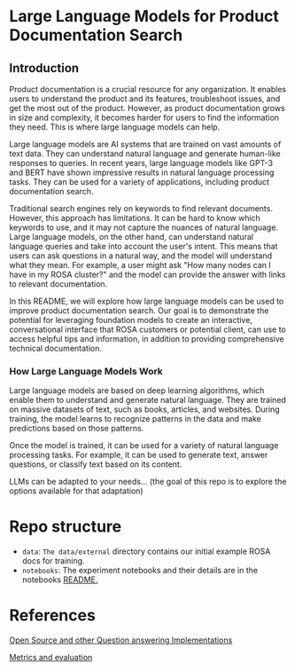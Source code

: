 [Comment]: < Generated with the help of chat-GPT > 
# Large Language Models for Product Documentation Search

## Introduction

Product documentation is a crucial resource for any organization. It enables users to understand the product and its features, troubleshoot issues, and get the most out of the product. However, as product documentation grows in size and complexity, it becomes harder for users to find the information they need. This is where large language models can help.

Large language models are AI systems that are trained on vast amounts of text data. They can understand natural language and generate human-like responses to queries. In recent years, large language models like GPT-3 and BERT have shown impressive results in natural language processing tasks. They can be used for a variety of applications, including product documentation search.

Traditional search engines rely on keywords to find relevant documents. However, this approach has limitations. It can be hard to know which keywords to use, and it may not capture the nuances of natural language. Large language models, on the other hand, can understand natural language queries and take into account the user's intent. This means that users can ask questions in a natural way, and the model will understand what they mean. For example, a user might ask "How many nodes can I have in my ROSA cluster?" and the model can provide the answer with links to relevant documentation.

In this README, we will explore how large language models can be used to improve product documentation search. Our goal is to demonstrate the potential for leveraging foundation models to create an interactive, conversational interface that ROSA customers or potential client, can use to access helpful tips and information, in addition to providing comprehensive technical documentation.

### How Large Language Models Work
Large language models are based on deep learning algorithms, which enable them to understand and generate natural language. They are trained on massive datasets of text, such as books, articles, and websites. During training, the model learns to recognize patterns in the data and make predictions based on those patterns.

Once the model is trained, it can be used for a variety of natural language processing tasks. For example, it can be used to generate text, answer questions, or classify text based on its content.

LLMs can be adapted to your needs... (the goal of this repo is to explore the options available for that adaptation)

# Repo structure

- `data`: `The data/external` directory contains our initial example ROSA docs for training.
- `notebooks`: The experiment notebooks and their details are in the notebooks [README.](notebooks/README.md)


# References

[Open Source and other Question answering Implementations](https://github.com/redhat-et/foundation-models-for-documentation/issues/9)

[Metrics and evaluation](https://github.com/redhat-et/foundation-models-for-documentation/issues/2)
